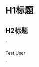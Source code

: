 # H1标题
## H2标题
`<html>
     <title></title>
     <body>
         <p>Test User</p>
     </body>
 </html>`
